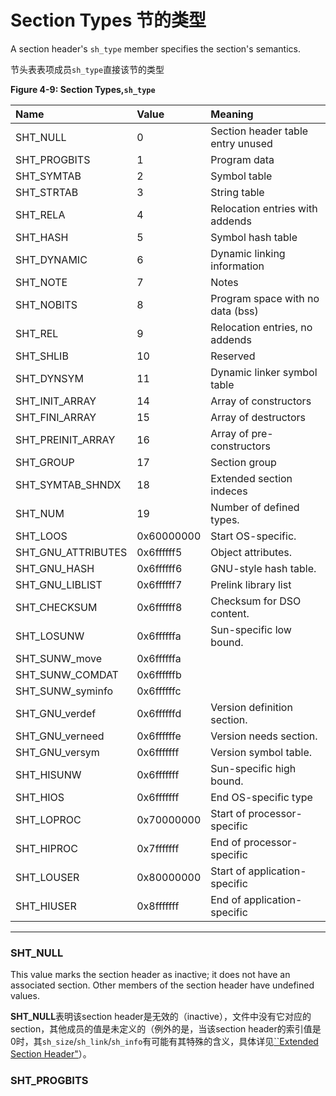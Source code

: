 # Section Types 节的类型

A section header's `sh_type` member specifies the section's semantics.

节头表表项成员`sh_type`直接该节的类型

**Figure 4-9: Section Types,`sh_type`**

**Name** | **Value** | **Meaning** |
|:-|:-|:-|
SHT_NULL          |0             |Section header table entry unused
SHT_PROGBITS      |1             |Program data
SHT_SYMTAB        |2             |Symbol table
SHT_STRTAB        |3             |String table
SHT_RELA          |4             |Relocation entries with addends
SHT_HASH          |5             |Symbol hash table
SHT_DYNAMIC       |6             |Dynamic linking information
SHT_NOTE          |7             |Notes
SHT_NOBITS        |8             |Program space with no data (bss)
SHT_REL           |9             |Relocation entries, no addends
SHT_SHLIB         |10            |Reserved
SHT_DYNSYM        |11            |Dynamic linker symbol table
SHT_INIT_ARRAY    |14            |Array of constructors
SHT_FINI_ARRAY    |15            |Array of destructors
SHT_PREINIT_ARRAY |16            |Array of pre-constructors
SHT_GROUP         |17            |Section group
SHT_SYMTAB_SHNDX  |18            |Extended section indeces
SHT_NUM           |19            |Number of defined types.
SHT_LOOS          |0x60000000    |Start OS-specific.
SHT_GNU_ATTRIBUTES| 0x6ffffff5   |Object attributes.
SHT_GNU_HASH      |0x6ffffff6    |GNU-style hash table.
SHT_GNU_LIBLIST   |0x6ffffff7    |Prelink library list
SHT_CHECKSUM      |0x6ffffff8    |Checksum for DSO content.
SHT_LOSUNW        |0x6ffffffa    |Sun-specific low bound.
SHT_SUNW_move     |0x6ffffffa
SHT_SUNW_COMDAT   |0x6ffffffb
SHT_SUNW_syminfo  |0x6ffffffc
SHT_GNU_verdef    |0x6ffffffd    |Version definition section.
SHT_GNU_verneed   |0x6ffffffe    |Version needs section.
SHT_GNU_versym    |0x6fffffff    |Version symbol table.
SHT_HISUNW        |0x6fffffff    |Sun-specific high bound.
SHT_HIOS          |0x6fffffff    |End OS-specific type
SHT_LOPROC        |0x70000000    |Start of processor-specific
SHT_HIPROC        |0x7fffffff    |End of processor-specific
SHT_LOUSER        |0x80000000    |Start of application-specific
SHT_HIUSER        |0x8fffffff    |End of application-specific
***

### SHT_NULL

This value marks the section header as inactive; it does not have an associated section. Other members of the section header have undefined values.

**SHT_NULL**表明该section header是无效的（inactive），文件中没有它对应的section，其他成员的值是未定义的（例外的是，当该section header的索引值是0时，其`sh_size`/`sh_link`/`sh_info`有可能有其特殊的含义，具体详见[``Extended Section Header"](https://github.com/astrotycoon/Executable-And-Linking-Format-ELF/blob/main/15.%20Extended%20Section%20Header.md)）。

### SHT_PROGBITS
